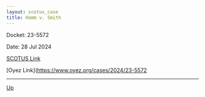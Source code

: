 ```yaml
---
layout: scotus_case
title: Hamm v. Smith
---
```


Docket: 23-5572

Date: 28 Jul 2024

[SCOTUS Link](https://www.supremecourt.gov/opinions/23pdf/603us1r55_6j36.pdf)

[Oyez Link](https://www.oyez.org/cases/2024/23-5572

---

[Up](./README.md)
